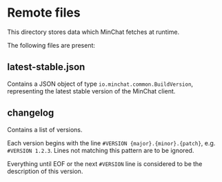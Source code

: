# Remote files
This directory stores data which MinChat fetches at runtime.

The following files are present:

## latest-stable.json
Contains a JSON object of type `io.minchat.common.BuildVersion`,
representing the latest stable version of the MinChat client.

## changelog
Contains a list of versions.

Each version begins with the line `#VERSION {major}.{minor}.{patch}`,
e.g. `#VERSION 1.2.3`. Lines not matching this pattern are to be ignored.

Everything until EOF or the next `#VERSION` line is considered to be the description
of this version.

